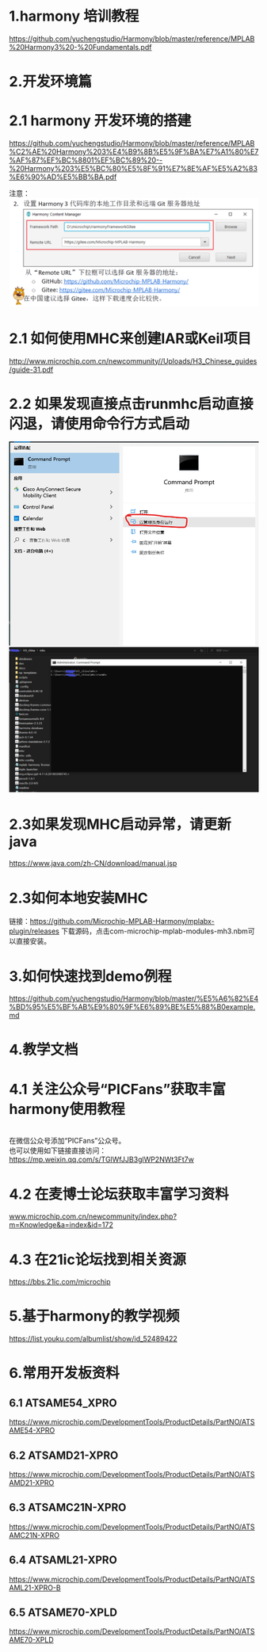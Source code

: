 # 1.harmony 培训教程
https://github.com/yuchengstudio/Harmony/blob/master/reference/MPLAB%20Harmony3%20-%20Fundamentals.pdf

# 2.开发环境篇
# 2.1 harmony 开发环境的搭建
https://github.com/yuchengstudio/Harmony/blob/master/reference/MPLAB%C2%AE%20Harmony%203%E4%B9%8B%E5%9F%BA%E7%A1%80%E7%AF%87%EF%BC%8801%EF%BC%89%20--%20Harmony%203%E5%BC%80%E5%8F%91%E7%8E%AF%E5%A2%83%E6%90%AD%E5%BB%BA.pdf

注意：
![image](https://github.com/yuchengstudio/Harmony/blob/master/reference/harmony_guider_001.png)

# 2.1 如何使用MHC来创建IAR或Keil项目
http://www.microchip.com.cn/newcommunity//Uploads/H3_Chinese_guides/guide-31.pdf

# 2.2 如果发现直接点击runmhc启动直接闪退，请使用命令行方式启动
![image](https://github.com/yuchengstudio/Harmony/blob/master/reference/command%20_runmhc_001.png)
![image](https://github.com/yuchengstudio/Harmony/blob/master/reference/command%20_runmhc_002.PNG)



# 2.3如果发现MHC启动异常，请更新java
https://www.java.com/zh-CN/download/manual.jsp


# 2.3如何本地安装MHC
链接：https://github.com/Microchip-MPLAB-Harmony/mplabx-plugin/releases
下载源码，点击com-microchip-mplab-modules-mh3.nbm可以直接安装。


# 3.如何快速找到demo例程
https://github.com/yuchengstudio/Harmony/blob/master/%E5%A6%82%E4%BD%95%E5%BF%AB%E9%80%9F%E6%89%BE%E5%88%B0example.md


# 4.教学文档
# 4.1 关注公众号“PICFans”获取丰富harmony使用教程
<br/>在微信公众号添加“PICFans”公众号。
<br/>也可以使用如下链接直接访问：
<br/>https://mp.weixin.qq.com/s/TGlWfJJB3glWP2NWt3Ft7w

# 4.2 在麦博士论坛获取丰富学习资料
www.microchip.com.cn/newcommunity/index.php?m=Knowledge&a=index&id=172

# 4.3 在21ic论坛找到相关资源
https://bbs.21ic.com/microchip

# 5.基于harmony的教学视频
https://list.youku.com/albumlist/show/id_52489422

# 6.常用开发板资料
## 6.1 ATSAME54_XPRO
https://www.microchip.com/DevelopmentTools/ProductDetails/PartNO/ATSAME54-XPRO

## 6.2 ATSAMD21-XPRO
https://www.microchip.com/DevelopmentTools/ProductDetails/PartNO/ATSAMD21-XPRO

## 6.3 ATSAMC21N-XPRO
https://www.microchip.com/DevelopmentTools/ProductDetails/PartNO/ATSAMC21N-XPRO

## 6.4 ATSAML21-XPRO
https://www.microchip.com/DevelopmentTools/ProductDetails/PartNO/ATSAML21-XPRO-B

## 6.5 ATSAME70-XPLD
https://www.microchip.com/DevelopmentTools/ProductDetails/PartNO/ATSAME70-XPLD
